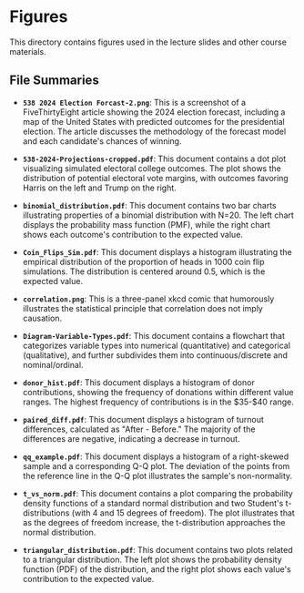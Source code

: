 # Figures

This directory contains figures used in the lecture slides and other course
materials.

## File Summaries

- **`538 2024 Election Forcast-2.png`**: This is a screenshot of a
  FiveThirtyEight article showing the 2024 election forecast, including a map of
  the United States with predicted outcomes for the presidential election. The
  article discusses the methodology of the forecast model and each candidate's
  chances of winning.

- **`538-2024-Projections-cropped.pdf`**: This document contains a dot plot
  visualizing simulated electoral college outcomes. The plot shows the
  distribution of potential electoral vote margins, with outcomes favoring
  Harris on the left and Trump on the right.

- **`binomial_distribution.pdf`**: This document contains two bar charts
  illustrating properties of a binomial distribution with N=20. The left chart
  displays the probability mass function (PMF), while the right chart shows each
  outcome's contribution to the expected value.

- **`Coin_Flips_Sim.pdf`**: This document displays a histogram illustrating the
  empirical distribution of the proportion of heads in 1000 coin flip
  simulations. The distribution is centered around 0.5, which is the expected
  value.

- **`correlation.png`**: This is a three-panel xkcd comic that humorously
  illustrates the statistical principle that correlation does not imply
  causation.

- **`Diagram-Variable-Types.pdf`**: This document contains a flowchart that
  categorizes variable types into numerical (quantitative) and categorical
  (qualitative), and further subdivides them into continuous/discrete and
  nominal/ordinal.

- **`donor_hist.pdf`**: This document displays a histogram of donor
  contributions, showing the frequency of donations within different value
  ranges. The highest frequency of contributions is in the \$35-\$40 range.

- **`paired_diff.pdf`**: This document displays a histogram of turnout
  differences, calculated as "After - Before." The majority of the differences
  are negative, indicating a decrease in turnout.

- **`qq_example.pdf`**: This document displays a histogram of a right-skewed
  sample and a corresponding Q-Q plot. The deviation of the points from the
  reference line in the Q-Q plot illustrates the sample's non-normality.

- **`t_vs_norm.pdf`**: This document contains a plot comparing the probability
  density functions of a standard normal distribution and two Student's
  t-distributions (with 4 and 15 degrees of freedom). The plot illustrates that
  as the degrees of freedom increase, the t-distribution approaches the normal
  distribution.

- **`triangular_distribution.pdf`**: This document contains two plots related to
  a triangular distribution. The left plot shows the probability density
  function (PDF) of the distribution, and the right plot shows each value's
  contribution to the expected value.